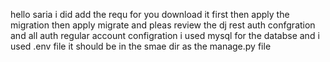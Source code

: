 hello saria 
i did add the requ for you 
download it first
then apply the migration
then apply migrate
and pleas review the dj rest auth confgration 
and all auth regular account configration 
i used mysql for the databse 
and i used .env file 
it should be in the smae dir as the manage.py file 
